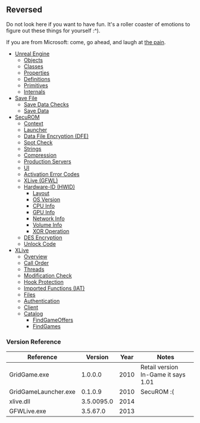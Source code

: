 ## Reversed

Do not look here if you want to have fun. It's a roller coaster of emotions to figure out these things for yourself :^).

If you are from Microsoft: come, go ahead, and laugh at [the pain](/reversed/xlive.md).

- [Unreal Engine](/reversed/unreal.md)
  - [Objects](/reversed/unreal.md#objects)
  - [Classes](/reversed/unreal.md#classes)
  - [Properties](/reversed/unreal.md#properties)
  - [Definitions](/reversed/unreal.md#definitions)
  - [Primitives](/reversed/unreal.md#primitives)
  - [Internals](/reversed/unreal.md#internals)
- [Save File](/reversed/savefile.md)
  - [Save Data Checks](/reversed/savefile.md#save-data-checks)
  - [Save Data](/reversed/savefile.md#save-data)
- [SecuROM](/reversed/securom.md)
  - [Context](/reversed/securom.md#context)
  - [Launcher](/reversed/securom.md#launcher)
  - [Data File Encryption (DFE)](/reversed/securom.md#data-file-encryption-dfe)
  - [Spot Check](/reversed/securom.md#spot-check)
  - [Strings](/reversed/securom.md#strings)
  - [Compression](/reversed/securom.md#compression)
  - [Production Servers](/reversed/securom.md#production-servers)
  - [UI](/reversed/securom.md#ui)
  - [Activation Error Codes](/reversed/securom.md#activation-error-codes)
  - [XLive (GFWL)](/reversed/securom.md#xlive-gfwl)
  - [Hardware-ID (HWID)](/reversed/securom.md#hardware-id-hwid)
    - [Layout](/reversed/securom.md#layout)
    - [OS Version](/reversed/securom.md#os-operation)
    - [CPU Info](/reversed/securom.md#cpu-info)
    - [GPU Info](/reversed/securom.md#gpu-info)
    - [Network Info](/reversed/securom.md#network-info)
    - [Volume Info](/reversed/securom.md#volume-info)
    - [XOR Operation](/reversed/securom.md#xor-operation)
  - [DES Encryption](/reversed/securom.md#des-encryption)
  - [Unlock Code](/reversed/securom.md#unlock-code)
- [XLive](/reversed/xlive.md)
  - [Overview](/reversed/xlive.md#overview)
  - [Call Order](/reversed/xlive.md#call-order)
  - [Threads](/reversed/xlive.md#threads)
  - [Modification Check](/reversed/xlive.md#modification-check)
  - [Hook Protection](/reversed/xlive.md#hook-protection)
  - [Imported Functions (IAT)](/reversed/xlive.md#imported-functions-iat)
  - [Files](/reversed/xlive.md#files)
  - [Authentication](/reversed/xlive.md#authentication)
  - [Client](/reversed/xlive.md#client)
  - [Catalog](/reversed/xlive.md#catalog)
    - [FindGameOffers](/reversed/xlive.md#findgameoffers)
    - [FindGames](/reversed/xlive.md#findgames)

### Version Reference

|Reference|Version|Year|Notes|
|---|---|---|---|
|GridGame.exe|1.0.0.0|2010|Retail version<br>In-Game it says 1.01|
|GridGameLauncher.exe|0.1.0.9|2010|SecuROM :(|
|xlive.dll|3.5.0095.0|2014||
|GFWLive.exe|3.5.67.0|2013||
